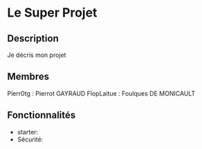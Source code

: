 # Le Super Projet

## Description

Je décris mon projet

## Membres
Pierr0tg : Pierrot GAYRAUD
FlopLaitue : Foulques DE MONICAULT

## Fonctionnalités

- starter:
- Sécurité:

